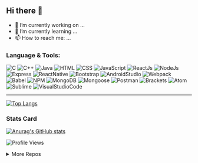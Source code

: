 ## Hi there 👋


<!-- **YOLIN00/YOLIN00** is a ✨ _special_ ✨ repository because its `README.md` (this file) appears on your GitHub profile.

Here are some ideas to get you started: -->

- :iphone: I’m currently working on ...
- :thought_balloon: I’m currently learning ...
- 📫 How to reach me: ...
<!-- - 😄 Pronouns: ...
- ⚡ Fun fact: ... -->
<!-- - 👯 I’m looking to collaborate on ...
- 🤔 I’m looking for help with ...
- 💬 Ask me about ... -->

### Language & Tools:

   ![C](https://img.shields.io/badge/C--critical?style=for-the-badge&logo=C&color=A8B9CC&labelColor=21223e)
   ![C++](https://img.shields.io/badge/C++--critical?style=for-the-badge&logo=c%2B%2B&color=00599C&labelColor=)
   ![Java](https://img.shields.io/badge/Java--critical?style=for-the-badge&logo=Java&color=007396&labelColor=21223e)
   ![HTML](https://img.shields.io/badge/HTML--critical?style=for-the-badge&logo=HTML5&color=E34F26&labelColor=)
   ![CSS](https://img.shields.io/badge/CSS--critical?style=for-the-badge&logo=CSS3&color=1572B6&labelColor=21223e)
   ![JavaScript](https://img.shields.io/badge/JavaScript--critical?style=for-the-badge&logo=JavaScript&color=F7DF1E)
   ![ReactJs](https://img.shields.io/badge/React%20Js--critical?style=for-the-badge&logo=React&color=61DAFB&labelColor=21223e)
   ![NodeJs](https://img.shields.io/badge/Node.Js--critical?style=for-the-badge&logo=Node.js&color=339933&labelColor=21223e)
   ![Express](https://img.shields.io/badge/ExpressJs--critical?style=for-the-badge&logo=Express&color=000000)
   ![ReactNative](https://img.shields.io/badge/React%20Native--critical?style=for-the-badge&logo=React&color=61DAFB&labelColor=21223e)
   ![Bootstrap](https://img.shields.io/badge/Bootstrap--critical?style=for-the-badge&logo=Bootstrap&color=7952B3)
   ![AndroidStudio](https://img.shields.io/badge/Android%20Studio--critical?style=for-the-badge&logo=Android%20Studio&color=&labelColor=21223e)
   ![Webpack](https://img.shields.io/badge/WEBPACK--critical?style=for-the-badge&logo=Webpack&color=8DD6F9)
   ![Babel](https://img.shields.io/badge/Babel--critical?style=for-the-badge&logo=Babel&color=F9DC3E&labelColor=21223e)
   ![NPM](https://img.shields.io/badge/NPM--critical?style=for-the-badge&logo=npm&color=CB3837)
   ![MongoDB](https://img.shields.io/badge/MongoDB--critical?style=for-the-badge&logo=MongoDB&color=47A248&labelColor=21223e)
   ![Mongoose](https://img.shields.io/badge/Mongoose--critical?style=for-the-badge&logo=Mongoose&color=47A248)
   ![Postman](https://img.shields.io/badge/Postman--critical?style=for-the-badge&logo=Postman&color=FF6C37&labelColor=21223e)
   ![Brackets](https://img.shields.io/badge/Brackets--critical?style=for-the-badge&logo=&color=)
   ![Atom](https://img.shields.io/badge/Atom--critical?style=for-the-badge&logo=Atom&color=66595C&labelColor=21223e)
   ![Sublime](https://img.shields.io/badge/Sublime--critical?style=for-the-badge&logo=Sublime%20Text&color=FF9800)
   ![VisualStudioCode](https://img.shields.io/badge/VS%20Code--critical?style=for-the-badge&logo=Visual%20Studio%20Code&color=007ACC&labelColor=21223e)
   
------------
   [![Top Langs](https://github-readme-stats.vercel.app/api/top-langs/?username=anuraghazra&hide=glsl&layout=compact&&langs_count=6&theme=cobalt)](https://github.com/anuraghazra/github-readme-stats)
### Stats Card
[![Anurag's GitHub stats](https://github-readme-stats.vercel.app/api?username=yolin00&show_icons=true&count_private=true&include_all_commits=true&theme=dracula)](https://github.com/anuraghazra/github-readme-stats)
<!-- visitor 
<img src = "https://gpvc.arturio.dev/yolin00">systemfault
<img src = "https://badges.pufler.dev/visits/yolin00/yolin00">
<img src = "https://visitor-badge.glitch.me/badge?page_id=yolin00.yolin00">systemfault
-->


![Profile Views](https://visitor-badge.glitch.me/badge?page_id=yolin00.yolin00)
<!-- https://gpvc.arturio.dev/yolin00 -->
<!-- [![Yolin](https://badges.pufler.dev/visits/yolin00/yolin00)](https://badges.pufler.dev) -->
<details>
   <summary>More Repos</summary>   
   
<!--    [![Readme Card](https://github-readme-stats.vercel.app/api/pin/?username=anuraghazra&repo=github-readme-stats)](https://github.com/anuraghazra/github-readme-stats)

   [![Readme Card](https://github-readme-stats.vercel.app/api/pin/?username=anuraghazra&repo=github-readme-stats)](https://github.com/anuraghazra/github-readme-stats) -->

</details>
